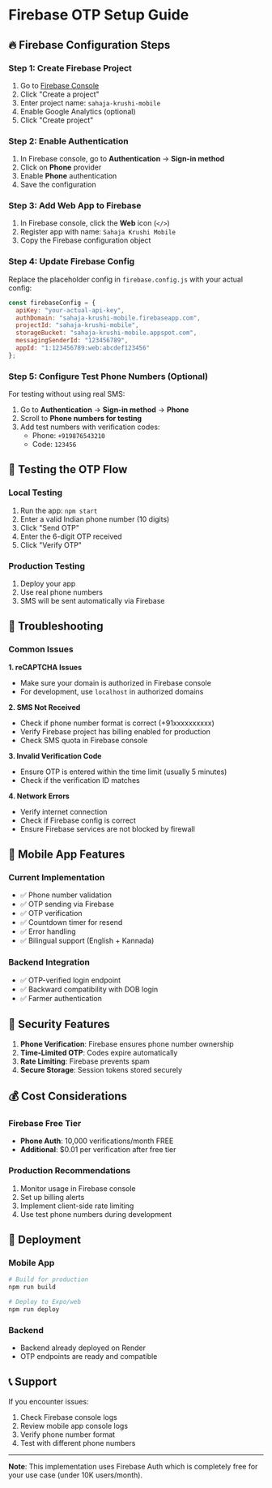 # Firebase OTP Setup Guide

## 🔥 Firebase Configuration Steps

### Step 1: Create Firebase Project
1. Go to [Firebase Console](https://console.firebase.google.com/)
2. Click "Create a project"
3. Enter project name: `sahaja-krushi-mobile`
4. Enable Google Analytics (optional)
5. Click "Create project"

### Step 2: Enable Authentication
1. In Firebase console, go to **Authentication** → **Sign-in method**
2. Click on **Phone** provider
3. Enable **Phone** authentication
4. Save the configuration

### Step 3: Add Web App to Firebase
1. In Firebase console, click the **Web** icon (`</>`)
2. Register app with name: `Sahaja Krushi Mobile`
3. Copy the Firebase configuration object

### Step 4: Update Firebase Config
Replace the placeholder config in `firebase.config.js` with your actual config:

```javascript
const firebaseConfig = {
  apiKey: "your-actual-api-key",
  authDomain: "sahaja-krushi-mobile.firebaseapp.com",
  projectId: "sahaja-krushi-mobile",
  storageBucket: "sahaja-krushi-mobile.appspot.com",
  messagingSenderId: "123456789",
  appId: "1:123456789:web:abcdef123456"
};
```

### Step 5: Configure Test Phone Numbers (Optional)
For testing without using real SMS:
1. Go to **Authentication** → **Sign-in method** → **Phone**
2. Scroll to **Phone numbers for testing**
3. Add test numbers with verification codes:
   - Phone: `+919876543210`
   - Code: `123456`

## 🚀 Testing the OTP Flow

### Local Testing
1. Run the app: `npm start`
2. Enter a valid Indian phone number (10 digits)
3. Click "Send OTP"
4. Enter the 6-digit OTP received
5. Click "Verify OTP"

### Production Testing
1. Deploy your app
2. Use real phone numbers
3. SMS will be sent automatically via Firebase

## 🔧 Troubleshooting

### Common Issues

**1. reCAPTCHA Issues**
- Make sure your domain is authorized in Firebase console
- For development, use `localhost` in authorized domains

**2. SMS Not Received**
- Check if phone number format is correct (+91xxxxxxxxxx)
- Verify Firebase project has billing enabled for production
- Check SMS quota in Firebase console

**3. Invalid Verification Code**
- Ensure OTP is entered within the time limit (usually 5 minutes)
- Check if the verification ID matches

**4. Network Errors**
- Verify internet connection
- Check if Firebase config is correct
- Ensure Firebase services are not blocked by firewall

## 📱 Mobile App Features

### Current Implementation
- ✅ Phone number validation
- ✅ OTP sending via Firebase
- ✅ OTP verification
- ✅ Countdown timer for resend
- ✅ Error handling
- ✅ Bilingual support (English + Kannada)

### Backend Integration
- ✅ OTP-verified login endpoint
- ✅ Backward compatibility with DOB login
- ✅ Farmer authentication

## 🔐 Security Features

1. **Phone Verification**: Firebase ensures phone number ownership
2. **Time-Limited OTP**: Codes expire automatically
3. **Rate Limiting**: Firebase prevents spam
4. **Secure Storage**: Session tokens stored securely

## 💰 Cost Considerations

### Firebase Free Tier
- **Phone Auth**: 10,000 verifications/month FREE
- **Additional**: $0.01 per verification after free tier

### Production Recommendations
1. Monitor usage in Firebase console
2. Set up billing alerts
3. Implement client-side rate limiting
4. Use test phone numbers during development

## 🚀 Deployment

### Mobile App
```bash
# Build for production
npm run build

# Deploy to Expo/web
npm run deploy
```

### Backend
- Backend already deployed on Render
- OTP endpoints are ready and compatible

## 📞 Support

If you encounter issues:
1. Check Firebase console logs
2. Review mobile app console logs  
3. Verify phone number format
4. Test with different phone numbers

---

**Note**: This implementation uses Firebase Auth which is completely free for your use case (under 10K users/month).
